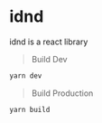 # idnd
idnd is a react library

> Build Dev
```sh
yarn dev
```
> Build Production
```sh
yarn build
```